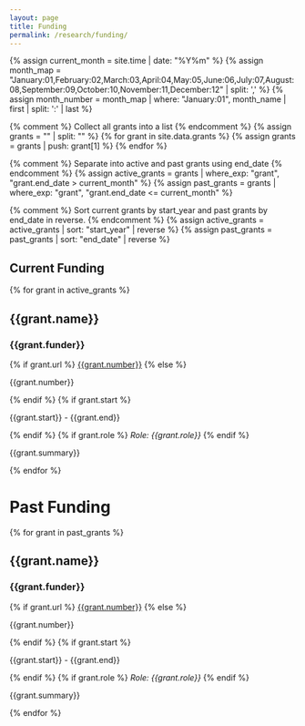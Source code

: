 ```yaml
---
layout: page
title: Funding
permalink: /research/funding/
---
```

{% assign current_month = site.time | date: "%Y%m" %}
{% assign month_map = "January:01,February:02,March:03,April:04,May:05,June:06,July:07,August:08,September:09,October:10,November:11,December:12" | split: ',' %}
{% assign month_number = month_map | where: "January:01", month_name | first | split: ':' | last %}

{% comment %}
  Collect all grants into a list
{% endcomment %}
{% assign grants = "" | split: "" %}
{% for grant in site.data.grants %}
  {% assign grants = grants | push: grant[1] %}
{% endfor %}

{% comment %}
  Separate into active and past grants using end_date
{% endcomment %}
{% assign active_grants = grants | where_exp: "grant", "grant.end_date > current_month" %}
{% assign past_grants = grants | where_exp: "grant", "grant.end_date <= current_month" %}

{% comment %}
  Sort current grants by start_year and past grants by end_date in reverse.
{% endcomment %}
{% assign active_grants = active_grants | sort: "start_year" | reverse %}
{% assign past_grants = past_grants | sort: "end_date" | reverse %}

## Current Funding
{% for grant in active_grants %}
<div class="funding">
<h2>{{grant.name}}</h2>
<h3>{{grant.funder}}</h3>
{% if grant.url %}
<a href="{{grant.url}}" class="link-title">{{grant.number}}</a>
{% else %}
<p>{{grant.number}}</p>
{% endif %}
{% if grant.start %}
<p>{{grant.start}} - {{grant.end}}</p>
{% endif %}
{% if grant.role %}
<i>Role: {{grant.role}}</i>
{% endif %}
<p>{{grant.summary}}</p>
{% endfor %}
<div>

<h1>Past Funding</h1>
{% for grant in past_grants %}
<div class="funding">
<h2>{{grant.name}}</h2>
<h3>{{grant.funder}}</h3>
{% if grant.url %}
<a href="{{grant.url}}" class="link-title">{{grant.number}}</a>
{% else %}
<p>{{grant.number}}</p>
{% endif %}
{% if grant.start %}
<p>{{grant.start}} - {{grant.end}}</p>
{% endif %}
{% if grant.role %}
<i>Role: {{grant.role}}</i>
{% endif %}
<p>{{grant.summary}}</p>
{% endfor %}
<div>
